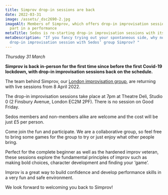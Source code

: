 ```yaml
---
title: Simprov drop-in sessions are back
date: 2022-03-31
image: /assets/_dsc2690-2.jpg
imageAlt: Members of Simprov, which offers drop-in improvisation sessions, take
  part in a performance
metaTitle: Sedos is re-starting drop-in improvisation sessions with its group Simprov
metaDescription: "If you fancy trying out your spontaneous side, why not try a
  drop-in improvisation session with Sedos’ group Simprov? "
---
```

*Thursday 31 March*

**Simprov is back in-person for the first time since before the first Covid-19 lockdown, with drop-in improvisation sessions back on the schedule.**

The team behind Simprov, our [London improvisation group](https://sedos.co.uk/regular-events/simprov), are returning with live sessions from 8 April 2022.

The drop-in improvisation sessions take place at 7pm at Theatre Deli, Studio 0 (2 Finsbury Avenue, London EC2M 2PF). There is no session on Good Friday.

Sedos members and non-members alike are welcome and the cost will be just £5 per person. 

Come join the fun and participate. We are a collaborative group, so feel free to bring some games for the group to try or just enjoy what other people bring.

Perfect for the complete beginner as well as the hardened improv veteran, these sessions explore the fundamental principles of improv such as making bold choices, character development and finding your ‘game’.

Improv is a great way to build confidence and develop performance skills in a very fun and safe environment.

We look forward to welcoming you back to Simprov!